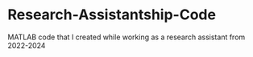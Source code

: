 # Research-Assistantship-Code
MATLAB code that I created while working as a research assistant from 2022-2024

